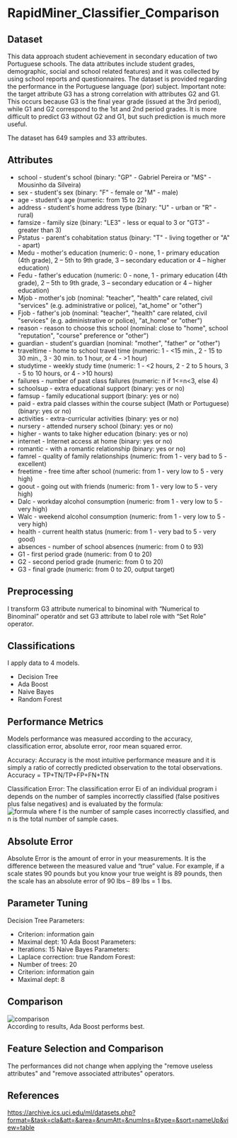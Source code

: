 # RapidMiner_Classifier_Comparison

## Dataset
This data approach student achievement in secondary education of two Portuguese schools. The data attributes include student grades, demographic, social and school related features) and it was collected by using school reports and questionnaires. The dataset is provided regarding the performance in the Portuguese language (por) subject. Important note: the target attribute G3 has a strong correlation with attributes G2 and G1. This occurs because G3 is the final year grade (issued at the 3rd period), while G1 and G2 correspond to the 1st and 2nd period grades. It is more difficult to predict G3 without G2 and G1, but such prediction is much more useful.

The dataset has 649 samples and 33 attributes.

## Attributes
- school - student's school (binary: "GP" - Gabriel Pereira or "MS" - Mousinho da Silveira)
- sex - student's sex (binary: "F" - female or "M" - male)
- age - student's age (numeric: from 15 to 22)
- address - student's home address type (binary: "U" - urban or "R" - rural)
- famsize - family size (binary: "LE3" - less or equal to 3 or "GT3" - greater than 3)
- Pstatus - parent's cohabitation status (binary: "T" - living together or "A" - apart)
- Medu - mother's education (numeric: 0 - none,  1 - primary education (4th grade), 2 – 5th to 9th grade, 3 – secondary education or 4 – higher education)
- Fedu - father's education (numeric: 0 - none,  1 - primary education (4th grade), 2 – 5th to 9th grade, 3 – secondary education or 4 – higher education)
- Mjob - mother's job (nominal: "teacher", "health" care related, civil "services" (e.g. administrative or police), "at_home" or "other")
- Fjob - father's job (nominal: "teacher", "health" care related, civil "services" (e.g. administrative or police), "at_home" or "other")
- reason - reason to choose this school (nominal: close to "home", school "reputation", "course" preference or "other")
- guardian - student's guardian (nominal: "mother", "father" or "other")
- traveltime - home to school travel time (numeric: 1 - <15 min., 2 - 15 to 30 min., 3 - 30 min. to 1 hour, or 4 - >1 hour)
- studytime - weekly study time (numeric: 1 - <2 hours, 2 - 2 to 5 hours, 3 - 5 to 10 hours, or 4 - >10 hours)
- failures - number of past class failures (numeric: n if 1<=n<3, else 4)
- schoolsup - extra educational support (binary: yes or no)
- famsup - family educational support (binary: yes or no)
- paid - extra paid classes within the course subject (Math or Portuguese) (binary: yes or no)
- activities - extra-curricular activities (binary: yes or no)
- nursery - attended nursery school (binary: yes or no)
- higher - wants to take higher education (binary: yes or no)
- internet - Internet access at home (binary: yes or no)
- romantic - with a romantic relationship (binary: yes or no)
- famrel - quality of family relationships (numeric: from 1 - very bad to 5 - excellent)
- freetime - free time after school (numeric: from 1 - very low to 5 - very high)
- goout - going out with friends (numeric: from 1 - very low to 5 - very high)
- Dalc - workday alcohol consumption (numeric: from 1 - very low to 5 - very high)
- Walc - weekend alcohol consumption (numeric: from 1 - very low to 5 - very high)
- health - current health status (numeric: from 1 - very bad to 5 - very good)
- absences - number of school absences (numeric: from 0 to 93)
- G1 - first period grade (numeric: from 0 to 20)
- G2 - second period grade (numeric: from 0 to 20)
- G3 - final grade (numeric: from 0 to 20, output target)

## Preprocessing
I transform G3 attribute numerical to binominal with “Numerical to Binominal” operatör and set G3 attribute to label role with “Set Role” operator.

## Classifications
I apply data to 4 models. 
- Decision Tree
- Ada Boost
- Naive Bayes
- Random Forest

## Performance Metrics
Models performance was measured according to the accuracy, classification error, absolute error, roor mean squared error.

Accuracy:
Accuracy is the most intuitive performance measure and it is simply a ratio of correctly predicted observation to the total observations.
Accuracy = TP+TN/TP+FP+FN+TN

Classification Error:
The classification error Ei of an individual program i depends on the number of samples incorrectly classified (false positives plus false negatives) and is evaluated by the formula:\
![formula](https://github.com/[username]/[reponame]/blob/[branch]/image.jpg?raw=true)
where f is the number of sample cases incorrectly classified, and n is the total number of sample cases.

## Absolute Error
Absolute Error is the amount of error in your measurements. It is the difference between the measured value and “true” value. For example, if a scale states 90 pounds but you know your true weight is 89 pounds, then the scale has an absolute error of 90 lbs – 89 lbs = 1 lbs.

## Parameter Tuning
Decision Tree Parameters: 
- Criterion: information gain
- Maximal dept: 10
Ada Boost Parameters:
- Iterations: 15
Naive Bayes Parameters:
- Laplace correction: true
Random Forest:
- Number of trees: 20
- Criterion: information gain
- Maximal dept: 8

## Comparison
![comparison](https://github.com/[username]/[reponame]/blob/[branch]/image.jpg?raw=true)\
According to results, Ada Boost performs best.

## Feature Selection and Comparison
The performances did not change when applying the "remove useless attributes" and "remove associated attributes" operators.

## References
https://archive.ics.uci.edu/ml/datasets.php?format=&task=cla&att=&area=&numAtt=&numIns=&type=&sort=nameUp&view=table


